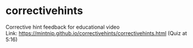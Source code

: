 # correctivehints
Corrective hint feedback for educational video
<br>
Link: https://mintnip.github.io/correctivehints/correctivehints.html (Quiz at 5:16)
